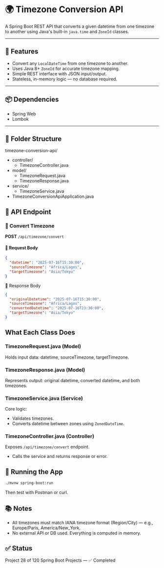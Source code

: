 # 🌍 Timezone Conversion API

A Spring Boot REST API that converts a given datetime from one timezone to another using Java's built-in `java.time` and `ZoneId` classes.

---

## 📌 Features

- Convert any `LocalDateTime` from one timezone to another.
- Uses Java 8+ `ZoneId` for accurate timezone mapping.
- Simple REST interface with JSON input/output.
- Stateless, in-memory logic — no database required.

---

## 📦 Dependencies

- Spring Web
- Lombok

---

## 📁 Folder Structure

timezone-conversion-api/
- controller/
    - TimezoneController.java
- model/
    - TimezoneRequest.java
    - TimezoneResponse.java
- service/
    - TimezoneService.java
- TimezoneConversionApiApplication.java

## 📮 API Endpoint

### 🔁 Convert Timezone

**POST** `/api/timezone/convert`

#### 🔸 Request Body
```json
{
  "datetime": "2025-07-16T15:30:00",
  "sourceTimezone": "Africa/Lagos",
  "targetTimezone": "Asia/Tokyo"
}
```
🔸 Response Body
```json
{
  "originalDatetime": "2025-07-16T15:30:00",
  "sourceTimezone": "Africa/Lagos",
  "convertedDatetime": "2025-07-16T23:30:00",
  "targetTimezone": "Asia/Tokyo"
}
```

## What Each Class Does

### TimezoneRequest.java (Model)
Holds input data: datetime, sourceTimezone, targetTimezone.

### TimezoneResponse.java (Model)
Represents output: original datetime, converted datetime, and both timezones.

### TimezoneService.java (Service)
Core logic:
- Validates timezones.
- Converts datetime between zones using `ZonedDateTime`.

### TimezoneController.java (Controller)
Exposes `/api/timezone/convert` endpoint.
- Calls the service and returns response or error.

## 🚀 Running the App
```bash
./mvnw spring-boot:run
```
Then test with Postman or curl.

## 📚 Notes
- All timezones must match IANA timezone format (Region/City) — e.g., Europe/Paris, America/New_York.
- No external API or DB used. Everything is computed in memory.

## ✅ Status
Project 28 of 120 Spring Boot Projects — ✅ Completed